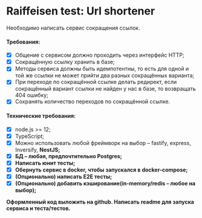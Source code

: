 # Raiffeisen test: Url shortener

Необходимо написать сервис сокращения ссылок.

#### Требования:

- [X] Общение с сервисом должно проходить через интерфейс HTTP;
- [X] Сокращённую ссылку хранить в базе;
- [X] Методы сервиса должны быть идемпотентны, то есть для одной и той же ссылки не может прийти два разных сокращённых варианта;
- [X] При переходе по сокращённой ссылке делать редирект, если сокращённый вариант ссылки не найден у нас в базе, то возвращать 404 ошибку;
- [X] Сохранять количество переходов по сокращённой ссылке.

#### Технические требования:

- [X] node.js >= 12;
- [X] TypeScript;
- [X] Можно использовать любой фреймворк на выбор – fastify, express, Inversify, <b>NestJS<b>;
- [X] БД – любая, предпочтительно Postgres;
- [X] Написать юнит тесты;
- [X] Обернуть сервис в docker, чтобы запускался в docker-compose;
- [X] (Опционально) написать E2E тесты;
- [X] (Опционально) добавить кэширование(in-memory/<b>redis</b> – любое на выбор);

Оформленный код выложить на github. Написать readme для запуска сервиса и теста/тестов.
